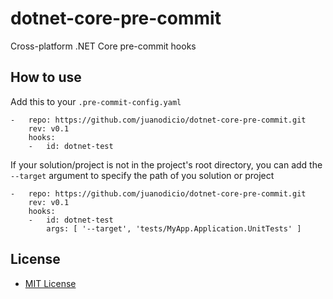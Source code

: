 # dotnet-core-pre-commit
Cross-platform .NET Core pre-commit hooks


## How to use

Add this to your `.pre-commit-config.yaml`

```
-   repo: https://github.com/juanodicio/dotnet-core-pre-commit.git
    rev: v0.1
    hooks:
    -   id: dotnet-test
```

If your solution/project is not in the project's root directory, you can 
add the `--target` argument to specify the path of you solution or project 

```
-   repo: https://github.com/juanodicio/dotnet-core-pre-commit.git
    rev: v0.1
    hooks:
    -   id: dotnet-test
        args: [ '--target', 'tests/MyApp.Application.UnitTests' ]
```


## License

- [MIT License](LICENSE)